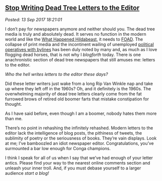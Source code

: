  
[Stop Writing Dead Tree Letters to the Editor](http://analyzethedatanotthedrivel.org/2017/09/13/stop-writing-dead-tree-letters-to-the-editor/)
---------------------------------------------------------------------------------------------------------------------------

*Posted: 13 Sep 2017 18:21:01*

I don’t pay for newspapers anymore and neither should you. The dead tree
media is truly and absolutely dead. It serves no function in the modern
world and like the [What Happened
Hildabeast](https://www.youtube.com/watch?v=yzDHHMWDC_k), it needs to
[FOAD](https://www.acronymfinder.com/FOAD.html). The collapse of print
media and the incontinent wailing of unemployed [political operatives
with
bylines](http://smallestminority.blogspot.com/2015/07/quote-of-day-democratic-operatives-with.html)
has been duly noted by many and, as much as I love flogging dead horses,
that is not why I *blogforth* today. There is one anachronistic section
of dead tree newspapers that still amuses me: letters to the editor.

*Who the hell writes letters to the editor these days?*

Did these letter writers just wake from a long Rip Van Winkle nap and
take up where they left off in the 1960s? Oh, and it definitely is the
1960s. The overwhelming majority of dead tree letters clearly come from
the fat furrowed brows of retired old boomer farts that mistake
constipation for thought.

As I have said before, even though I am a boomer, nobody hates them more
than me.

There’s no point in rehashing the infinitely rehashed. Modern letters to
the editor lack the intelligence of blog posts, the pithiness of tweets,
the sublimity of poetry or the seriousness of books. They’re vain
displays. Look at me; I’ve bamboozled an idiot newspaper editor.
Congratulations, you’ve surmounted a bar low enough for Conga champions.

I think I speak for all of us when I say that we’ve had enough of your
letter antics. Please find your way to the nearest online comments
section and unleash your inner troll. And, if you must debase yourself
to a larger audience *start a blog!*
